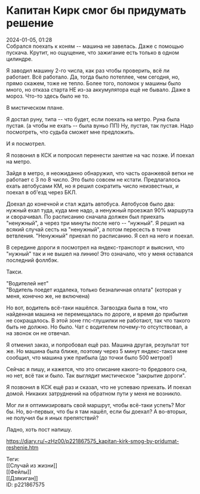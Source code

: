 Капитан Кирк смог бы придумать решение
=======================================

   
 2024-01-05, 01:28   
  Собрался поехать к коням -- машина не завелась. Даже с помощью пускача. Крутит, но ощущение, что зажигание есть только в одном цилиндре.   
   
 Я заводил машину 2-го числа, как раз чтобы проверить, всё ли работает. Всё работало. Да, тогда было потеплее, чем сегодня, но, прямо скажем, тоже не тепло. Более того, поломок у машины было много, но отказа старта НЕ из-за аккумулятора ещё не бывало. Даже в мороз. Что-то здесь было не то.   
   
 В мистическом плане.   
   
 Я достал руну, типа -- что будет, если поехать на метро. Руна была пустая. (а чтобы не ехать -- была вуньо ПП) Ну, пустая, так пустая. Надо посмотреть, что судьба сможет мне предложить.   
   
 И я посмотрел.   
   
 Я позвонил в КСК и попросил перенести занятие на час позже. И поехал на метро.   
   
 Зайдя в метро, я неожиданно обнаружил, что часть оранжевой ветки не работает с 3 по 8 число. Это было совсем не кстати. Предлагалось ехать автобусами КМ, но я решил сократить число неизвестных, и поехал в об'езд через БКЛ.   
   
 Доехал до конечной и стал ждать автобуса. Автобусов было два: нужный ехал туда, куда мне надо, а ненужный проезжал 90% маршрута и сворачивал. По расписанию сначала должен был приехать "ненужный", а через три минуты после него -- "нужный". Я решил на всякий случай сесть на "ненужный", а потом пересесть в точке ветвления. "Ненужный" приехал по расписанию. Я сел на него и поехал.   
   
 В середине дороги я посмотрел на яндекс-транспорт и выяснил, что "нужный" так и не вышел на линию! Это означало, что у меня оставался последний фоллбэк.   
   
 Такси.   
   
 "Водителей нет"   
 "Водитель поедет издалека, только безналичная оплата" (которая у меня, конечно же, не включена)   
   
 Но вот, водитель всё-таки нашёлся. Загвоздка была в том, что найденная машина не перемещалась по дороге, и время до прибытия не сокращалось. В этой зоне гпс-глушилки не работают, так что такого быть не должно. Но было. Чат с водителем почему-то отсутствовал, а на звонок он не отвечал.   
   
 Я отменил заказ, и попробовал ещё раз. Машина другая, результат тот же. Но машина была ближе, поэтому через 5 минут яндекс-такси мне сообщил, что машина уже прибыла (до точки было 500 метров!)   
   
 Сейчас я пишу, и кажется, что это описание какого-то бредового сна, но нет, всё так и было. Так выглядит мистическое "закрытие дороги".   
   
 Я позвонил в КСК ещё раз и сказал, что не успеваю приехать. И поехал домой. Никаких затруднений на обратном пути у меня не возникло.   
   
 Мог ли я оптимизировать свой маршрут, чтобы всё-таки успеть? Мог бы. Но, во-первых, что бы я там нашёл, если бы доехал? А во-вторых, не получил бы я иных препятствий?   
   
 Ладно, хоть пост напишу.   
    
 <https://diary.ru/~zHz00/p221867575_kapitan-kirk-smog-by-pridumat-reshenie.htm>   
   
 Теги:   
 [[Случай из жизни]]   
 [[Фейлы]]   
 [[Дзякиган]]   
 ID: p221867575